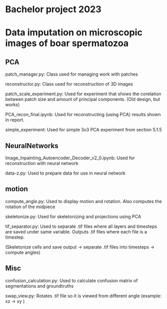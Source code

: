 # Bachelor project 2023
# Data imputation on microscopic images of boar spermatozoa


## PCA
patch_manager.py: Class used for managing work with patches

reconstructor.py: Class used for reconstruction of 3D images

patch_scale_experiment.py: Used for experiment that shows the corelation between patch size and amount of principal components. (Old design, but works) 

PCA_recon_final.ipynb: Used for reconstructing (using PCA) results shown in report.

simple_experiment: Used for simple 3x3 PCA experiment from section 5.1.5

## NeuralNetworks

Image_Inpainting_Autoencoder_Decoder_v2_0.ipynb: Used for reconstruction with neural network

data-z.py: Used to prepare data for use in neural network

## motion

compute_angle.py: Used to display motion and rotation. Also computes the rotation of the midpiece

skeletonize.py: Used for skeletonizing and projections using PCA

tif_separator.py: Used to separate .tif files where all layers and timesteps are saved under same variable. Outputs .tif files where each file is a timestep.

(Skeletonize cells and save output -> separate .tif files into timesteps -> compute angles)


## Misc
confusion_calculation.py: Used to calculate confusion matrix of segmentations and groundtruths

swap_view.py: Rotates .tif file so it is viewed from different angle (example: xz -> xy )



